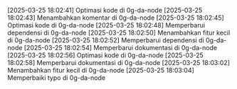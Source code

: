 [2025-03-25 18:02:41] Optimasi kode di 0g-da-node
[2025-03-25 18:02:43] Menambahkan komentar di 0g-da-node
[2025-03-25 18:02:45] Optimasi kode di 0g-da-node
[2025-03-25 18:02:48] Memperbarui dependensi di 0g-da-node
[2025-03-25 18:02:50] Menambahkan fitur kecil di 0g-da-node
[2025-03-25 18:02:52] Memperbarui dependensi di 0g-da-node
[2025-03-25 18:02:54] Memperbarui dokumentasi di 0g-da-node
[2025-03-25 18:02:56] Optimasi kode di 0g-da-node
[2025-03-25 18:02:58] Memperbarui dokumentasi di 0g-da-node
[2025-03-25 18:03:02] Menambahkan fitur kecil di 0g-da-node
[2025-03-25 18:03:04] Memperbaiki typo di 0g-da-node
